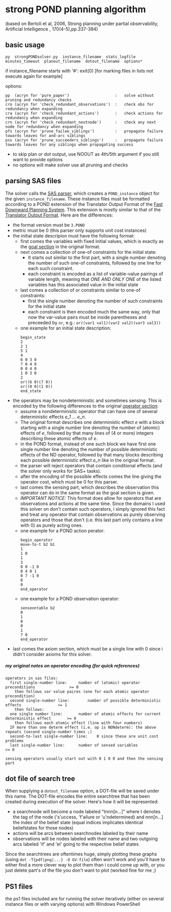 # strong POND planning algorithm

(based on Bertoli et al, 2006, Strong planning under partial observability, Artificial Intelligence , 170(4-5),pp.337-384)

## basic usage
```
py  strongPONDsolver.py  instance_filename  stats_logfile  minutes_timeout  planout_filename  dotout_filename  options*
```
if instance_filename starts with '#': exit(0) [for marking files in lists not execute again for example]

options:
```
pp  (acryn for 'pure_paper')                    :   solve without pruning and redundancy checks
cro (acryn for 'check_redundant_observations')  :   check obs for redundancy when expanding
cra (acryn for 'check_redundant_actions')       :   check actions for redundancy when expanding
crn (acryn for 'check_redundant_nextnode')      :   check any next node for redundancy when expanding
pfs (acryn for 'prune_failee_siblings')         :   propagate failure towards leaves for and-arc siblings
pss (acryn for 'prune_succeeders_siblings')     :   propagate failure towards leaves for any siblings when propagating success
```

- to skip plan or dot output, use NOOUT as 4th/5th argument if you still want to provide options
- no options will make solver use all pruning and checks

## parsing SAS files

The solver calls the [SAS parser](SASparser.py), which creates a `POND_instance` object for the given `instance_filename`.
These instance files must be formatted according to a POND extension of the Translator Output Format
of the [Fast Downward Planning System](https://www.fast-downward.org/HomePage).
This extension is mostly similar to that of the [Translator Output Format](https://www.fast-downward.org/TranslatorOutputFormat).
Here are the differences:
- the format version must be `3.POND`
- metric must be 0 (this parser only supports unit cost instances)
- the initial state descripion must have the following format:
    - first comes the variables with fixed initial values, which is exactly as the
      [goal section](https://www.fast-downward.org/TranslatorOutputFormat#goal) in the original format.
    - next comes a collection of one-of constraints for the initial state:
    	- It starts out similar to the first part, with a single number denoting the number of such one-of constraints,
	  	  followed by one line for each such constraint.
		- each constraint is encoded as a list of variable-value pairings of variable length,
		  meaning that *ONE AND ONLY ONE* of the listed variables has this associated value in the initial state
	- last comes a collection of or constraints similar to one-of constraints:
		- first the single number denoting the number of such constraints for the initial state
		- each constraint is then encoded much the same way, only that now the var-value pairs must be inside parentheses
		  and preceeded by `or`, e.g.: `or((var1 val1)(var2 val2)(var3 val3))`
	- one example for an initial state description:
	  ```
	  begin_state
	  2
	  2 1
	  5 1
	  4
	  6 0 3 0
	  7 0 4 0
	  0 0 4 0
	  1 0 3 0
	  2
	  or((6 0)(7 0))
	  or((0 0)(1 0))
	  end_state
	  ```
- the operators may be nondeterministic and sometimes sensing. This is encoded by the following differences
  to the original [operator section](https://www.fast-downward.org/TranslatorOutputFormat#operator):
	- assume a nondeterministic operator that can have one of several deterministic effects *e_1 ... e_n*.
	- The original format describes one deterministic effect *e* with a block starting with a single number line denoting the number of
	  (atomic) effects of *e*, followed by that many lines of (4 or more) integers describing these atomic effects of *e*.
	- in the POND format, instead of one such block we have first one single number line denoting the number of possible deterministic effects
	  of the ND operator, followed by that many blocks describing each possible deterministic effect *e_n* like in the original format.
	- the parser will reject operators that contain conditional effects (and the solver only works for SAS+ tasks).
	- after the encoding of the possible effects comes the line giving the operator cost, which must be 0 for this parser.
	- last comes the sensing part, which describes the observation this operator can do in the same format as the goal section is given.
	- *IMPORTANT NOTICE:* This format does allow for operators that are observations and actions at the same time.
	  Since the domains I used this solver on don't contain such operators, i simply ignored this fact and treat any operator that contain
	  observations as purely observing operators and those that don't (i.e. this last part only contains a line with 0) as purely acting ones.
	- one example for a POND action perator:
	  ```
	  begin_operator
	  move-to-t b2 b1
	  1
	  1 0
	  1
	  3
	  0 0 -1 0
	  0 4 0 1
	  0 7 -1 0
	  0
	  0
	  end_operator
	  ```
	- one example for a POND observation operator:
	  ```
	  senseontable b2
	  0
	  1
	  0
	  0
	  1
	  7 0
	  end_operator
	  ```
- last comes the axiom section, which must be a single line with 0 since i didn't consider axioms for this solver.

##### my original notes on operator encoding (for quick references)

```
operators in sas files:
  first single-number line:		number of (atomic) operator preconditions				>= 0
    then follows var value paires (one for each atomic operator precondition)
  second single-number line:		number of possible deterministic effects				>= 1
    then follows:
  one single number line:		number of atomic effects for current deterministic effect		>= 0
    then follows each atomic effect (line with four numbers)
  IF more than one determ effect (i.e. op is NONdeterm): the above repeats (second single-number times ;)
  second-to-last single-number line:	0 since these are unit cost problems
  last single-number line:		number of sensed variables						>= 0

sensing operators usually start out with 0 1 0 0 and then the sensing part
```

## dot file of search tree

When supplying a `dotout_filename` option, a DOT-file will be saved under this name.
The DOT-file encodes the entire searchtree that has been created during execution of the solver.
Here's how it will be represented:
- a searchnode will become a node labeled "tnnn\[n...\]" where t denotes the tag of the node ('s'uccess, 'f'ailure or 'u'ndetermined)
  and nnn\[n...\] the index of the belief state (equal indices implicates identical beliefstates for those nodes)
- actions will be arcs between searchnodes labeled by their name
- observations will be nodes labeled with their name and two outgoing arcs labeled 'if' and 'el' going to the respective belief states

Since the searchtrees are oftentimes huge, simply plotting these graphs (using `dot -T{pdf|png|...} -O GV-file`) often won't work and
you'll have to either find a more clever way to plot them than i could come up with,
or you just delete part's of the file you don't want to plot (worked fine for me ;)

## PS1 files

the ps1 files included are for running the solver iteratively (either on several instance files or with varying options) with Windows PowerShell